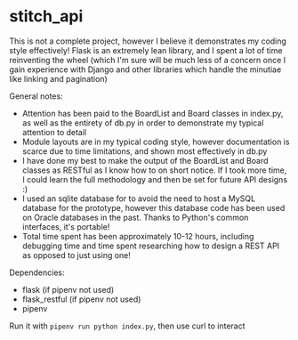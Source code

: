 # stitch_api

This is not a complete project, however I believe it demonstrates my coding
style effectively! Flask is an extremely lean library, and I spent a lot of time
reinventing the wheel (which I'm sure will be much less of a concern once I gain
experience with Django and other libraries which handle the minutiae like
linking and pagination)

General notes:
 - Attention has been paid to the BoardList and Board classes in index.py, as
   well as the entirety of db.py in order to demonstrate my typical attention to
   detail
 - Module layouts are in my typical coding style, however documentation is
   scarce due to time limitations, and shown most effectively in db.py
 - I have done my best to make the output of the BoardList and Board classes as
   RESTful as I know how to on short notice. If I took more time, I could learn
   the full methodology and then be set for future API designs :)
 - I used an sqlite database for to avoid the need to host a MySQL database for
   the prototype, however this database code has been used on Oracle databases
   in the past. Thanks to Python's common interfaces, it's portable!
 - Total time spent has been approximately 10-12 hours, including debugging time
   and time spent researching how to design a REST API as opposed to just
   using one!
   
Dependencies:
 - flask (if pipenv not used)
 - flask_restful (if pipenv not used)
 - pipenv

Run it with `pipenv run python index.py`, then use curl to interact